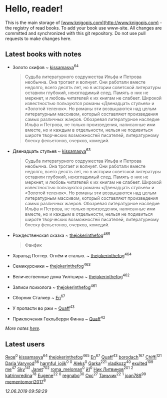 # Hello, reader!
This is the main storage of [www.knigopis.com](http://www.knigopis.com) - the registry of read books.
To add your book use www-site. All changes are committed and synchronized with this git repository.
Do not use pull requests to make changes here.


## Latest books with notes
* Золото скифов ~ [kissamasya](users/684/68439978-vkontakte)<sup>64</sup>
    > Судьба литературного содружества Ильфа и Петрова необычна. Она трогает и волнует. Они работали вместе недолго, всего десять лет, но в истории советской литературы оставили глубокий, неизгладимый след. Память о них не меркнет, и любовь читателей к их книгам не слабеет. Широкой известностью пользуются романы «Двенадцать стульев» и «Золотой теленок». Но романы эти возвышаются над целым литературным массивом, который составляют произведения самых различных жанров. Обозревая литературное наследие Ильфа и Петрова, не только произведения, написанные ими вместе, но и каждым в отдельности, нельзя не подивиться широте творческих возможностей писателей, литературному блеску фельетонов, очерков, комедий.

* Двенадцать стульев ~ [kissamasya](users/684/68439978-vkontakte)<sup>63</sup>
    > Судьба литературного содружества Ильфа и Петрова необычна. Она трогает и волнует. Они работали вместе недолго, всего десять лет, но в истории советской литературы оставили глубокий, неизгладимый след. Память о них не меркнет, и любовь читателей к их книгам не слабеет. Широкой известностью пользуются романы «Двенадцать стульев» и «Золотой теленок». Но романы эти возвышаются над целым литературным массивом, который составляют произведения самых различных жанров. Обозревая литературное наследие Ильфа и Петрова, не только произведения, написанные ими вместе, но и каждым в отдельности, нельзя не подивиться широте творческих возможностей писателей, литературному блеску фельетонов, очерков, комедий.

* Рождественская сказка ~ [thejokerinthefog](users/317/317244423-vkontakte)<sup>465</sup>
    > Фанфик

* Харальд Поттер. Огнём и сталью. ~ [thejokerinthefog](users/317/317244423-vkontakte)<sup>464</sup>

* Семикурсники ~ [thejokerinthefog](users/317/317244423-vkontakte)<sup>463</sup>

* Величественные дома Уилтшира ~ [thejokerinthefog](users/317/317244423-vkontakte)<sup>462</sup>

* Записи психолога ~ [thejokerinthefog](users/317/317244423-vkontakte)<sup>461</sup>

* Сборник Сталкер ~ [En](users/333/333646551-vkontakte)<sup>67</sup>

* У пропасти во ржи ~ [Quaff](users/122/12267158-vkontakte)<sup>43</sup>

* Приключения Гекльберри Финна ~ [Quaff](users/122/12267158-vkontakte)<sup>42</sup>


_More notes [here](latest_books_with_notes.md)._


## Latest users
[Яков](users/117/117277044284589498872-google)<sup>0</sup> 
[kissamasya](users/684/68439978-vkontakte)<sup>64</sup> 
[thejokerinthefog](users/317/317244423-vkontakte)<sup>465</sup> 
[En](users/333/333646551-vkontakte)<sup>67</sup> 
[Quaff](users/122/12267158-vkontakte)<sup>43</sup> 
[borodach](users/157/15706320-vkontakte)<sup>167</sup> 
[Chiffi](users/105/105831994080785626680-google)<sup>121</sup> 
[Daria Varyvod](users/829/829893410524253-facebook)<sup>36</sup> 
[harmful_iojik](users/742/74201901-vkontakte)<sup>0</sup> 
[](users/117/117525336121885011584-google)<sup>0</sup> 
[Aleks](users/106/106983266780546745776-google)<sup>0</sup> 
[Garka](users/115/115753719718250012620-google)<sup>221</sup> 
[vladkozz](users/572/57239276-vkontakte)<sup>40</sup> 
[exulted](users/100/100599204551896265722-google)<sup>109</sup> 
[me](users/381/381417697-yandex)<sup>47</sup> 
[Sky](users/118/118049897850017649660-google)<sup>141</sup> 
[Janet](users/108/108113656204404967440-google)<sup>702</sup> 
[roma_meloman](users/207/207896276-vkontakte)<sup>0</sup> 
[й1](users/202/202234967408363-facebook)<sup>0</sup> 
[Ник Литвинов](users/241/241974816-vkontakte)<sup>201</sup> 
[](users/110/110931306939441771638-google)<sup>2</sup> 
[katrinvredina](users/233/2336755-vkontakte)<sup>78</sup> 
[Eugene](users/695/695244810674916-facebook)<sup>22</sup> 
[](users/118/118178474749808643951-google)<sup>0</sup> 
[regnabo](users/870/870059322-yandex)<sup>30</sup> 
[Окс](users/102/102536471289425216982-google)<sup>27</sup> 
[Таньчик](users/209/2096581563762610-facebook)<sup>22</sup> 
[](users/107/107170915323495140313-google)<sup>1</sup> 
[joan789](users/240/2401650-vkontakte)<sup>99</sup> 
[mementomori2017](users/431/431794049-vkontakte)<sup>8</sup> 


_12.06.2019 09:58:29_
